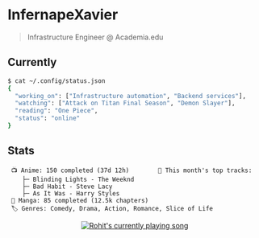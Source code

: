 # InfernapeXavier

> Infrastructure Engineer @ Academia.edu

## Currently
```bash
$ cat ~/.config/status.json
{
  "working_on": ["Infrastructure automation", "Backend services"],
  "watching": ["Attack on Titan Final Season", "Demon Slayer"],
  "reading": "One Piece",
  "status": "online"
}
```

## Stats
```
 📺 Anime: 150 completed (37d 12h)        🎵 This month's top tracks:
    ├─ Blinding Lights - The Weeknd
    ├─ Bad Habit - Steve Lacy
    ├─ As It Was - Harry Styles
 📖 Manga: 85 completed (12.5k chapters)
 🏷️ Genres: Comedy, Drama, Action, Romance, Slice of Life
```

<p align="center">
  <a
    href="https://spotify-github-profile.kittinanx.com/api/view?uid=infernapexavier&redirect=true"
  >
    <img
      src="https://spotify-github-profile.kittinanx.com/api/view?uid=infernapexavier&cover_image=true&theme=default&show_offline=true&background_color=0d1117&bar_color_cover=true"
      alt="Rohit's currently playing song"
    />
  </a>
</p>
